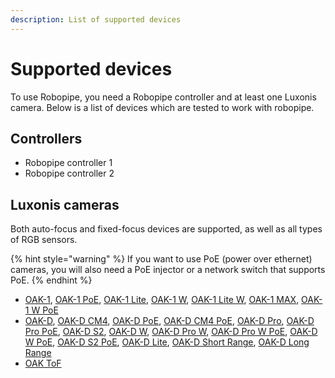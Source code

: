 ```yaml
---
description: List of supported devices
---
```


# Supported devices

To use Robopipe, you need a Robopipe controller and at least one Luxonis camera. Below is a list of devices which are tested to work with robopipe.

## Controllers

* Robopipe controller 1
* Robopipe controller 2

## Luxonis cameras

Both auto-focus and fixed-focus devices are supported, as well as all types of RGB sensors.

{% hint style="warning" %}
If you want to use PoE (power over ethernet) cameras, you will also need a PoE injector or a network switch that supports PoE.
{% endhint %}

* [OAK-1](https://shop.luxonis.com/products/oak-1), [OAK-1 PoE](https://shop.luxonis.com/products/oak-1-poe), [OAK-1 Lite](https://shop.luxonis.com/products/oak-1-lite), [OAK-1 W](https://shop.luxonis.com/products/oak-1-w), [OAK-1 Lite W](https://shop.luxonis.com/products/oak-1-lite-w), [OAK-1 MAX](https://shop.luxonis.com/products/oak-1-max), [OAK-1 W PoE](https://shop.luxonis.com/products/oak-1-w-poe)
* [OAK-D](https://shop.luxonis.com/products/oak-d), [OAK-D CM4](https://shop.luxonis.com/products/oak-d-cm4), [OAK-D PoE](https://shop.luxonis.com/products/oak-d-poe), [OAK-D CM4 PoE](https://shop.luxonis.com/products/oak-d-cm4-poe), [OAK-D Pro](https://shop.luxonis.com/products/oak-d-pro), [OAK-D Pro PoE](https://shop.luxonis.com/products/oak-d-pro-poe), [OAK-D S2](https://shop.luxonis.com/products/oak-d-s2), [OAK-D W](https://shop.luxonis.com/products/oak-d-w), [OAK-D Pro W](https://shop.luxonis.com/products/oak-d-pro-w), [OAK-D Pro W PoE](https://shop.luxonis.com/products/oak-d-pro-w-poe), [OAK-D W PoE](https://shop.luxonis.com/products/oak-d-w-poe), [OAK-D S2 PoE](https://shop.luxonis.com/products/oak-d-s2-poe), [OAK-D Lite](https://shop.luxonis.com/products/oak-d-lite-1), [OAK-D Short Range](https://shop.luxonis.com/products/oak-d-sr), [OAK-D Long Range](https://shop.luxonis.com/products/oak-d-lr)
* [OAK ToF](https://shop.luxonis.com/products/oak-d-sr-poe)
